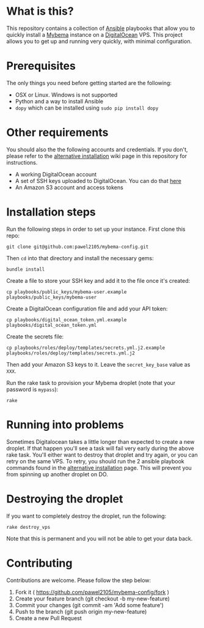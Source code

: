 What is this?
=============
This repository contains a collection of [Ansible](http://www.ansible.com) playbooks that allow you to quickly install a [Mybema](http://www.github.com/pawel2105/mybema) instance on a [DigitalOcean](http://www.digitalocean.com) VPS. This project allows you to get up and running very quickly, with minimal configuration.

Prerequisites
=============
The only things you need before getting started are the following:

* OSX or Linux. Windows is not supported
* Python and a way to install Ansible
* `dopy` which can be installed using `sudo pip install dopy`

Other requirements
==================
You should also the the following accounts and credentials. If you don't, please refer to the [alternative installation](https://github.com/mybema/mybema-config/wiki/Alternative-installation) wiki page in this repository for instructions.

* A working DigitalOcean account
* A set of SSH keys uploaded to DigitalOcean. You can do that [here](https://cloud.digitalocean.com/ssh_keys)
* An Amazon S3 account and access tokens

Installation steps
==================
Run the following steps in order to set up your instance. First clone this repo:

    git clone git@github.com:pawel2105/mybema-config.git

Then `cd` into that directory and install the necessary gems:

    bundle install

Create a file to store your SSH key and add it to the file once it's created:

    cp playbooks/public_keys/mybema-user.example playbooks/public_keys/mybema-user

Create a DigitalOcean configuration file and add your API token:

    cp playbooks/digital_ocean_token.yml.example playbooks/digital_ocean_token.yml

Create the secrets file:

    cp playbooks/roles/deploy/templates/secrets.yml.j2.example playbooks/roles/deploy/templates/secrets.yml.j2

Then add your Amazon S3 keys to it. Leave the `secret_key_base` value as `XXX`.

Run the rake task to provision your Mybema droplet (note that your password is `mypass`):

    rake
    
Running into problems
=====================
Sometimes Digitalocean takes a little longer than expected to create a new droplet. If that happen you'll see a task will fail very early during the above rake task. You'll either want to destroy that droplet and try again, or you can retry on the same VPS. To retry, you should run the 2 ansible playbook commands found in the [alternative installation](https://github.com/mybema/mybema-config/wiki/Alternative-installation#if-you-dont-use-digitalocean) page. This will prevent you from spinning up another droplet on DO.

Destroying the droplet
======================
If you want to completely destroy the droplet, run the following:

    rake destroy_vps

Note that this is permanent and you will not be able to get your data back.

Contributing
============
Contributions are welcome. Please follow the step below:

1. Fork it ( https://github.com/pawel2105/mybema-config/fork )
2. Create your feature branch (git checkout -b my-new-feature)
3. Commit your changes (git commit -am 'Add some feature')
4. Push to the branch (git push origin my-new-feature)
5. Create a new Pull Request
